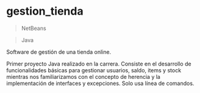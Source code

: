 # gestion_tienda
>NetBeans

>Java

Software de gestión de una tienda online.

Primer proyecto Java realizado en la carrera.
Consiste en el desarrollo de funcionalidades básicas para gestionar usuarios, saldo, items y stock mientras nos familiarizamos con el concepto de herencia y la implementación de interfaces y excepciones.
Solo usa línea de comandos.

